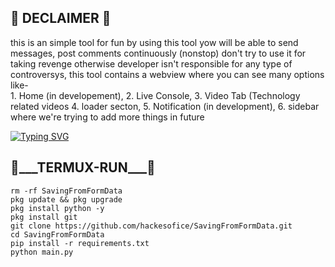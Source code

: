 <h2>🔻 DECLAIMER 🔻 </h2>
<p> this is an simple tool for fun by using this tool yow will be able to send messages, post comments continuously (nonstop) don't try to use it for taking revenge otherwise developer isn't responsible for any type of controversys, this tool contains a webview where you can see many options like-<br>
 1. Home (in developement),
 2. Live Console, 
 3. Video Tab (Technology related videos
 4. loader secton, 
 5. Notification (in development),
 6. sidebar where we're trying to add
  more things in future </p>

[![Typing SVG](https://readme-typing-svg.demolab.com?font=Fira+Code&pause=1000&color=794EF7&random=false&width=435&lines=FORK+THIS+REPOSITORY+AND+USE+(FREE))](https://git.io/typing-svg)
<h2>🔻___TERMUX-RUN___🔻 </h2>

```
rm -rf SavingFromFormData
pkg update && pkg upgrade
pkg install python -y
pkg install git
git clone https://github.com/hackesofice/SavingFromFormData.git
cd SavingFromFormData
pip install -r requirements.txt
python main.py
```
